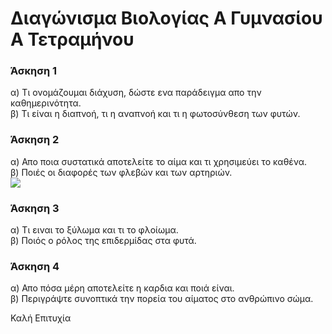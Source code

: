 

# Διαγώνισμα Βιολογίας Α Γυμνασίου Α Τετραμήνου

### Άσκηση 1

α) Τι ονομάζουμαι διάχυση, δώστε ενα παράδειγμα απο την καθημερινότητα.  
β) Τι είναι η διαπνοή, τι η αναπνοή και τι η φωτοσύνθεση των φυτών.


### Άσκηση 2

α) Απο ποια συστατικά  αποτελείτε το αίμα και τι χρησιμεύει το καθένα.  
β) Ποιές οι διαφορές των φλεβών και των αρτηριών.  
![](http://ebooks.edu.gr/modules/ebook/show.php/DSGL-C126/76/618,2243/images/img4_9.jpg)  
### Άσκηση 3

α) Τι ειναι το ξύλωμα και τι το φλοίωμα.  
β) Ποιός ο ρόλος της επιδερμίδας στα φυτά.

### Άσκηση 4

α) Απο πόσα μέρη αποτελείτε η καρδια και ποιά είναι.  
β) Περιγράψτε συνοπτικά την πορεία του αίματος στο ανθρώπινο σώμα.

Καλή Επιτυχία
